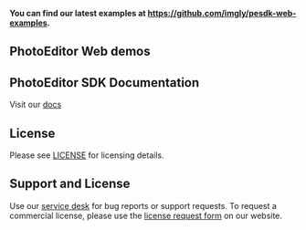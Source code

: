 **You can find our latest examples at https://github.com/imgly/pesdk-web-examples.**

## PhotoEditor Web demos

## PhotoEditor SDK Documentation
Visit our [docs](https://img.ly/docs/pesdk)

## License
Please see [LICENSE](https://github.com/imgly/pesdk-web-plugins/tree/main/LICENSE.md) for licensing details.

## Support and License
Use our [service desk](https://support.img.ly) for bug reports or support requests. To request a commercial license, please use the [license request form](https://www.img.ly/pricing) on our website.
